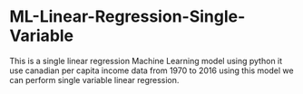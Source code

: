 # ML-Linear-Regression-Single-Variable
This is a single linear regression Machine Learning  model  using python 
it use canadian per capita income data from 1970 to 2016 using this model we can perform single variable linear regression.
